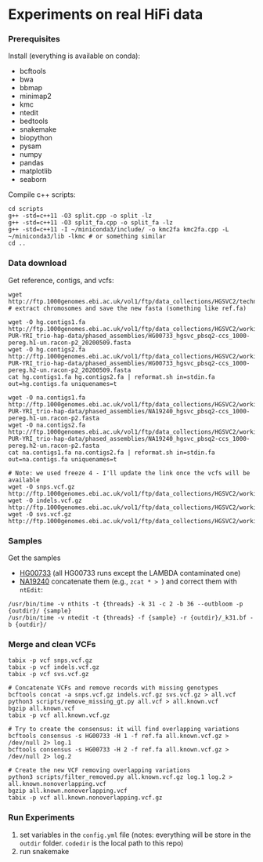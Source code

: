 # Experiments on real HiFi data

### Prerequisites
Install (everything is available on conda):
* bcftools
* bwa
* bbmap
* minimap2
* kmc
* ntedit
* bedtools
* snakemake
* biopython
* pysam
* numpy
* pandas
* matplotlib
* seaborn

Compile c++ scripts:
```
cd scripts
g++ -std=c++11 -O3 split.cpp -o split -lz
g++ -std=c++11 -O3 split_fa.cpp -o split_fa -lz
g++ -std=c++11 -I ~/miniconda3/include/ -o kmc2fa kmc2fa.cpp -L ~/miniconda3/lib -lkmc # or something similar
cd ..
```

### Data download
Get reference, contigs, and vcfs:
```
wget http://ftp.1000genomes.ebi.ac.uk/vol1/ftp/data_collections/HGSVC2/technical/reference/20200513_hg38_NoALT/hg38.no_alt.fa.gz
# extract chromosomes and save the new fasta (something like ref.fa)

wget -O hg.contigs1.fa http://ftp.1000genomes.ebi.ac.uk/vol1/ftp/data_collections/HGSVC2/working/20200509_HiFi_CHS-PUR-YRI_trio-hap-data/phased_assemblies/HG00733_hgsvc_pbsq2-ccs_1000-pereg.h1-un.racon-p2_20200509.fasta
wget -O hg.contigs2.fa http://ftp.1000genomes.ebi.ac.uk/vol1/ftp/data_collections/HGSVC2/working/20200509_HiFi_CHS-PUR-YRI_trio-hap-data/phased_assemblies/HG00733_hgsvc_pbsq2-ccs_1000-pereg.h2-un.racon-p2_20200509.fasta
cat hg.contigs1.fa hg.contigs2.fa | reformat.sh in=stdin.fa out=hg.contigs.fa uniquenames=t

wget -O na.contigs1.fa http://ftp.1000genomes.ebi.ac.uk/vol1/ftp/data_collections/HGSVC2/working/20200509_HiFi_CHS-PUR-YRI_trio-hap-data/phased_assemblies/NA19240_hgsvc_pbsq2-ccs_1000-pereg.h1-un.racon-p2.fasta
wget -O na.contigs2.fa http://ftp.1000genomes.ebi.ac.uk/vol1/ftp/data_collections/HGSVC2/working/20200509_HiFi_CHS-PUR-YRI_trio-hap-data/phased_assemblies/NA19240_hgsvc_pbsq2-ccs_1000-pereg.h2-un.racon-p2.fasta
cat na.contigs1.fa na.contigs2.fa | reformat.sh in=stdin.fa out=na.contigs.fa uniquenames=t

# Note: we used freeze 4 - I'll update the link once the vcfs will be available
wget -O snps.vcf.gz http://ftp.1000genomes.ebi.ac.uk/vol1/ftp/data_collections/HGSVC2/working/20200814_Freeze3_merged_PAV_callset/freeze3.snv.alt.vcf.gz
wget -O indels.vcf.gz http://ftp.1000genomes.ebi.ac.uk/vol1/ftp/data_collections/HGSVC2/working/20200814_Freeze3_merged_PAV_callset/freeze3.indel.alt.vcf.gz
wget -O svs.vcf.gz http://ftp.1000genomes.ebi.ac.uk/vol1/ftp/data_collections/HGSVC2/working/20200814_Freeze3_merged_PAV_callset/freeze3.sv.alt.vcf.gz
```

### Samples
Get the samples
* [HG00733](http://ftp.1000genomes.ebi.ac.uk/vol1/ftp/data_collections/HGSVC2/working/20190925_PUR_PacBio_HiFi/) (all HG00733 runs except the LAMBDA contaminated one)
* [NA19240](http://ftp.1000genomes.ebi.ac.uk/vol1/ftp/data_collections/HGSVC2/working/20191005_YRI_PacBio_NA19240_HiFi/)
concatenate them (e.g., `zcat * > `) and correct them with `ntEdit`:
```
/usr/bin/time -v nthits -t {threads} -k 31 -c 2 -b 36 --outbloom -p {outdir}/ {sample}
/usr/bin/time -v ntedit -t {threads} -f {sample} -r {outdir}/_k31.bf -b {outdir}/
```

### Merge and clean VCFs
```
tabix -p vcf snps.vcf.gz
tabix -p vcf indels.vcf.gz
tabix -p vcf svs.vcf.gz

# Concatenate VCFs and remove records with missing genotypes
bcftools concat -a snps.vcf.gz indels.vcf.gz svs.vcf.gz > all.vcf
python3 scripts/remove_missing_gt.py all.vcf > all.known.vcf
bgzip all.known.vcf
tabix -p vcf all.known.vcf.gz

# Try to create the consensus: it will find overlapping variations
bcftools consensus -s HG00733 -H 1 -f ref.fa all.known.vcf.gz > /dev/null 2> log.1
bcftools consensus -s HG00733 -H 2 -f ref.fa all.known.vcf.gz > /dev/null 2> log.2

# Create the new VCF removing overlapping variations
python3 scripts/filter_removed.py all.known.vcf.gz log.1 log.2 > all.known.nonoverlapping.vcf
bgzip all.known.nonoverlapping.vcf
tabix -p vcf all.known.nonoverlapping.vcf.gz
```

### Run Experiments
1. set variables in the `config.yml` file (notes: everything will be store in the `outdir` folder. `codedir` is the local path to this repo)
2. run snakemake
